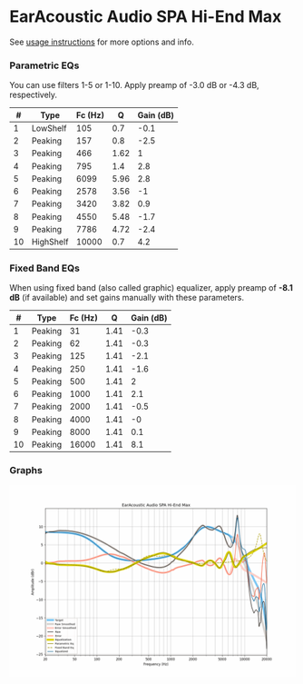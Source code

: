 # EarAcoustic Audio SPA Hi-End Max
See [usage instructions](https://github.com/jaakkopasanen/AutoEq#usage) for more options and info.

### Parametric EQs
You can use filters 1-5 or 1-10. Apply preamp of -3.0 dB or -4.3 dB, respectively.

|   # | Type      |   Fc (Hz) |    Q |   Gain (dB) |
|-----|-----------|-----------|------|-------------|
|   1 | LowShelf  |       105 | 0.7  |        -0.1 |
|   2 | Peaking   |       157 | 0.8  |        -2.5 |
|   3 | Peaking   |       466 | 1.62 |         1   |
|   4 | Peaking   |       795 | 1.4  |         2.8 |
|   5 | Peaking   |      6099 | 5.96 |         2.8 |
|   6 | Peaking   |      2578 | 3.56 |        -1   |
|   7 | Peaking   |      3420 | 3.82 |         0.9 |
|   8 | Peaking   |      4550 | 5.48 |        -1.7 |
|   9 | Peaking   |      7786 | 4.72 |        -2.4 |
|  10 | HighShelf |     10000 | 0.7  |         4.2 |

### Fixed Band EQs
When using fixed band (also called graphic) equalizer, apply preamp of **-8.1 dB** (if available) and set gains manually with these parameters.

|   # | Type    |   Fc (Hz) |    Q |   Gain (dB) |
|-----|---------|-----------|------|-------------|
|   1 | Peaking |        31 | 1.41 |        -0.3 |
|   2 | Peaking |        62 | 1.41 |        -0.3 |
|   3 | Peaking |       125 | 1.41 |        -2.1 |
|   4 | Peaking |       250 | 1.41 |        -1.6 |
|   5 | Peaking |       500 | 1.41 |         2   |
|   6 | Peaking |      1000 | 1.41 |         2.1 |
|   7 | Peaking |      2000 | 1.41 |        -0.5 |
|   8 | Peaking |      4000 | 1.41 |        -0   |
|   9 | Peaking |      8000 | 1.41 |         0.1 |
|  10 | Peaking |     16000 | 1.41 |         8.1 |

### Graphs
![](./EarAcoustic%20Audio%20SPA%20Hi-End%20Max.png)
